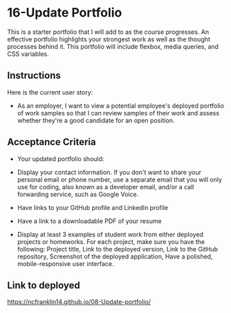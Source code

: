 # 16-Update Portfolio

This is a starter portfolio that I will add to as the course progresses. 
An effective portfolio highlights your strongest work as well as the thought processes behind it. This portfolio will include flexbox, media queries, and CSS variables.

## Instructions

Here is the current user story: 

* As an employer, I want to view a potential employee's deployed portfolio of work samples so that I can review samples of their work and assess whether they're a good candidate for an open position.

## Acceptance Criteria

* Your updated portfolio should:

* Display your contact information. If you don't want to share your personal email or phone number, use a separate email that you will only use for coding, also known as a developer email, and/or a call forwarding service, such as Google Voice.

* Have links to your GitHub profile and LinkedIn profile

* Have a link to a downloadable PDF of your resume

* Display at least 3 examples of student work from either deployed projects or homeworks. For each project, make sure you have the following: Project title, Link to the deployed version, Link to the GitHub repository, Screenshot of the deployed application, Have a polished, mobile-responsive user interface.

## Link to deployed
https://ncfranklin14.github.io/08-Update-portfolio/